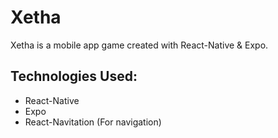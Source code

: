 # Xetha

Xetha is a mobile app game created with React-Native &amp; Expo.

## Technologies Used:

- React-Native
- Expo
- React-Navitation (For navigation)
